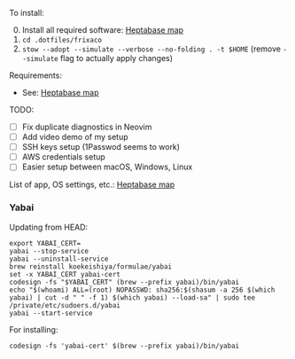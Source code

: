 To install:

0. Install all required software: [Heptabase map]([https://frixaco.notion.site/System-Setup-1395a0964d914e6e92442fafbf6334a5?pvs=74](https://app.heptabase.com/w/5f446947094a1d734c06e5a6bbc983b79075e6a3a00ddbf433345dbc509e7ec5))
1. `cd .dotfiles/frixaco`
2. `stow --adopt --simulate --verbose --no-folding . -t $HOME` (remove `--simulate` flag to actually apply changes)

Requirements:

- See: [Heptabase map]([https://frixaco.notion.site/System-Setup-1395a0964d914e6e92442fafbf6334a5?pvs=74](https://app.heptabase.com/w/5f446947094a1d734c06e5a6bbc983b79075e6a3a00ddbf433345dbc509e7ec5))

TODO:

- [ ] Fix duplicate diagnostics in Neovim
- [ ] Add video demo of my setup
- [ ] SSH keys setup (1Passwod seems to work)
- [ ] AWS credentials setup
- [ ] Easier setup between macOS, Windows, Linux

List of app, OS settings, etc.: [Heptabase map]([https://frixaco.notion.site/System-Setup-1395a0964d914e6e92442fafbf6334a5?pvs=74](https://app.heptabase.com/w/5f446947094a1d734c06e5a6bbc983b79075e6a3a00ddbf433345dbc509e7ec5))

### Yabai

Updating from HEAD:

```fish
export YABAI_CERT=
yabai --stop-service
yabai --uninstall-service
brew reinstall koekeishiya/formulae/yabai
set -x YABAI_CERT yabai-cert
codesign -fs "$YABAI_CERT" (brew --prefix yabai)/bin/yabai
echo "$(whoami) ALL=(root) NOPASSWD: sha256:$(shasum -a 256 $(which yabai) | cut -d " " -f 1) $(which yabai) --load-sa" | sudo tee /private/etc/sudoers.d/yabai
yabai --start-service
```

For installing:

```fish
codesign -fs 'yabai-cert' $(brew --prefix yabai)/bin/yabai
```

